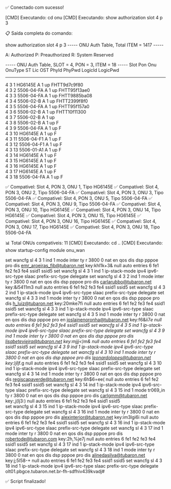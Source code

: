 ✅ Conectado com sucesso!

[CMD] Executando: cd onu
[CMD] Executando: show authorization slot 4 p 3

📋 Saída completa do comando:

show authorization slot 4 p 3
-----  ONU Auth Table, Total ITEM = 1417 -----

A: Authorized  P: Preauthorized  R: System Reserved

-----  ONU Auth Table, SLOT = 4, PON = 3, ITEM = 18 -----
Slot Pon Onu OnuType        ST Lic OST PhyId        PhyPwd     LogicId                  LogicPwd     
---- --- --- -------------- -- --- --- ------------ ---------- ------------------------ ------------
4    3   1   HG6145E        A  1   up  FHTT9d7c9f80                                                  
4    3   2   5506-04-FA     A  1   up  FHTT95f13ae0                                                  
4    3   3   5506-04-FA     A  1   up  FHTT9885ba08                                                  
4    3   4   5506-02-B      A  1   up  FHTT2399f8f0                                                  
4    3   5   5506-04-FA     A  1   up  FHTT95f157a0                                                  
4    3   6   5506-02-B      A  1   up  FHTT10f11300                                                  
4    3   7   5506-02-B      A  1   up                                                
4    3   8   5506-02-B      A  1   up  F                                              
4    3   9   5506-04-FA     A  1   up  F                                              
4    3   10  HG6145E        A  1   up  F                                              
4    3   11  5506-04-F1     A  1   up  F                                              
4    3   12  5506-04-F1     A  1   up  F                                              
4    3   13  5506-01-A1     A  1   up  F                                              
4    3   14  HG6145E        A  1   up  F                                              
4    3   15  HG6145E        A  1   up  F                                              
4    3   16  HG6145E        A  1   up  F                                              
4    3   17  HG6145E        A  1   up  F                                              
4    3   18  5506-04-FA     A  1   up  F                                              
                                              
✅ Compatível: Slot 4, PON 3, ONU 1, Tipo HG6145E
✅ Compatível: Slot 4, PON 3, ONU 2, Tipo 5506-04-FA
✅ Compatível: Slot 4, PON 3, ONU 3, Tipo 5506-04-FA
✅ Compatível: Slot 4, PON 3, ONU 5, Tipo 5506-04-FA
✅ Compatível: Slot 4, PON 3, ONU 9, Tipo 5506-04-FA
✅ Compatível: Slot 4, PON 3, ONU 10, Tipo HG6145E
✅ Compatível: Slot 4, PON 3, ONU 14, Tipo HG6145E
✅ Compatível: Slot 4, PON 3, ONU 15, Tipo HG6145E
✅ Compatível: Slot 4, PON 3, ONU 16, Tipo HG6145E
✅ Compatível: Slot 4, PON 3, ONU 17, Tipo HG6145E
✅ Compatível: Slot 4, PON 3, ONU 18, Tipo 5506-04-FA

📊 Total ONUs compatíveis: 11
[CMD] Executando: cd ..
[CMD] Executando: show startup-config module onu_wan

set wancfg sl 4 3 1 ind 1 mode inter ty r 3800 0 nat en qos dis dsp pppoe pro dis emr_aroeiras_fib@tubaron.net key:khl1k+3& null auto entries 6 fe1 fe2 fe3 fe4 ssid1 ssid5
set wancfg sl 4 3 1 ind 1 ip-stack-mode ipv4 ipv6-src-type slaac prefix-src-type delegate
set wancfg sl 4 3 2 ind 1 mode inter ty r 3800 0 nat en qos dis dsp pppoe pro dis carlarubbo@tubaron.net key:&i5411m3 null auto entries 6 fe1 fe2 fe3 fe4 ssid1 ssid5
set wancfg sl 4 3 2 ind 1 ip-stack-mode ipv4 ipv6-src-type slaac prefix-src-type delegate
set wancfg sl 4 3 3 ind 1 mode inter ty r 3800 0 nat en qos dis dsp pppoe pro dis h_luiz@tubaron.net key:20mke7fi null auto entries 6 fe1 fe2 fe3 fe4 ssid1 ssid5
set wancfg sl 4 3 3 ind 1 ip-stack-mode ipv4 ipv6-src-type slaac prefix-src-type delegate
set wancfg sl 4 3 5 ind 1 mode inter ty r 3800 0 nat en qos dis dsp pppoe pro en joslainenoronha@tubaron.net key:f6&ii7*e null auto entries 6 fe1 fe2 fe3 fe4 ssid1 ssid5
set wancfg sl 4 3 5 ind 1 ip-stack-mode ipv4 ipv6-src-type slaac prefix-src-type delegate
set wancfg sl 4 3 9 ind 1 mode inter ty r 3800 0 nat en qos dis dsp pppoe pro dis lisabetevieira@tubaron.net key:mjjj<)m& null auto entries 6 fe1 fe2 fe3 fe4 ssid1 ssid5
set wancfg sl 4 3 9 ind 1 ip-stack-mode ipv4 ipv6-src-type slaac prefix-src-type delegate
set wancfg sl 4 3 10 ind 1 mode inter ty r 3800 0 nat en qos dis dsp pppoe pro dis leonardolopes@tubaron.net key:)jl*jf.g null auto entries 6 fe1 fe2 fe3 fe4 ssid1 ssid5
set wancfg sl 4 3 10 ind 1 ip-stack-mode ipv4 ipv6-src-type slaac prefix-src-type delegate
set wancfg sl 4 3 14 ind 1 mode inter ty r 3800 0 nat en qos dis dsp pppoe pro dis regiscapaverde@tubaron.net key:6h$6=ee( null auto entries 6 fe1 fe2 fe3 fe4 ssid1 ssid5
set wancfg sl 4 3 14 ind 1 ip-stack-mode ipv4 ipv6-src-type slaac prefix-src-type delegate
set wancfg sl 4 3 15 ind 1 mode tr069_in ty r 3800 0 nat en qos dis dsp pppoe pro dis carlgmm@tubaron.net key:,j(lj3:) null auto entries 6 fe1 fe2 fe3 fe4 ssid1 ssid5                                        
set wancfg sl 4 3 15 ind 1 ip-stack-mode ipv4 ipv6-src-type slaac prefix-src-type delegate
set wancfg sl 4 3 16 ind 1 mode inter ty r 3800 0 nat en qos dis dsp pppoe pro dis alexinterior@tubaron.net key:im3lgi6i null auto entries 6 fe1 fe2 fe3 fe4 ssid1 ssid5
set wancfg sl 4 3 16 ind 1 ip-stack-mode ipv4 ipv6-src-type slaac prefix-src-type delegate
set wancfg sl 4 3 17 ind 1 mode inter ty r 3800 0 nat en qos dis dsp pppoe pro dis robertode@tubaron.com key:2h,%je7j null auto entries 6 fe1 fe2 fe3 fe4 ssid1 ssid5
set wancfg sl 4 3 17 ind 1 ip-stack-mode ipv4 ipv6-src-type slaac prefix-src-type delegate
set wancfg sl 4 3 18 ind 1 mode inter ty r 3800 0 nat en qos dis dsp pppoe pro dis alinedasilva@tubaron.net key:j;5l58-+ null auto entries 6 fe1 fe2 fe3 fe4 ssid1 ssid5
set wancfg sl 4 3 18 ind 1 ip-stack-mode ipv4 ipv6-src-type slaac prefix-src-type delegate
olt01.pbgce.tubaron.net.br-fh-sdfhiv439kvadj#

✅ Script finalizado!